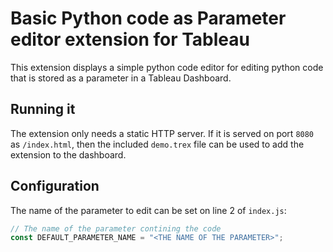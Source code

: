 # Basic Python code as Parameter editor extension for Tableau


This extension displays a simple python code editor for editing python code that is stored as a parameter in a Tableau Dashboard.


## Running it

The extension only needs a static HTTP server. If it is served on port `8080` as `/index.html`, then the included `demo.trex` file can be used to add the extension to the dashboard.

## Configuration

The name of the parameter to edit can be set on line 2 of `index.js`:


```js
// The name of the parameter contining the code
const DEFAULT_PARAMETER_NAME = "<THE NAME OF THE PARAMETER>";
```
